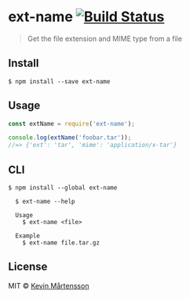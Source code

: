 # ext-name [![Build Status](http://img.shields.io/travis/kevva/ext-name.svg?style=flat)](https://travis-ci.org/kevva/ext-name)

> Get the file extension and MIME type from a file


## Install

```
$ npm install --save ext-name
```


## Usage

```js
const extName = require('ext-name');

console.log(extName('foobar.tar'));
//=> {'ext': 'tar', 'mime': 'application/x-tar'}
```


## CLI

```
$ npm install --global ext-name
```

```
  $ ext-name --help

  Usage
    $ ext-name <file>

  Example
    $ ext-name file.tar.gz
```


## License

MIT © [Kevin Mårtensson](https://github.com/kevva)
